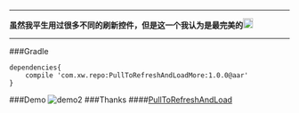 ****
**虽然我平生用过很多不同的刷新控件，但是这一个我认为是最完美的<img src="https://s.tylingsoft.com/emoji-icons/grin.png" width="18"/>**
****
###Gradle
```groove
dependencies{
    compile 'com.xw.repo:PullToRefreshAndLoadMore:1.0.0@aar'
}
```

###Demo
![demo2](https://github.com/woxingxiao/PullToRefreshAndLoadMore/blob/master/screenshots/demo2.gif)
###Thanks
####[PullToRefreshAndLoad](https://github.com/jingchenUSTC/PullToRefreshAndLoad)
